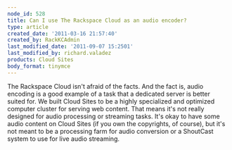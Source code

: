 ```yaml
---
node_id: 528
title: Can I use The Rackspace Cloud as an audio encoder?
type: article
created_date: '2011-03-16 21:57:40'
created_by: RackKCAdmin
last_modified_date: '2011-09-07 15:2501'
last_modified_by: richard.valadez
products: Cloud Sites
body_format: tinymce
---
```


The Rackspace Cloud isn't afraid of the facts. And the fact is, audio
encoding is a good example of a task that a dedicated server is better
suited for. We built Cloud Sites to be a highly specialized and
optimized computer cluster for serving web content. That means it's not
really designed for audio processing or streaming tasks. It's okay to
have some audio content on Cloud Sites (if you own the copyrights, of
course), but it's not meant to be a processing farm for audio conversion
or a ShoutCast system to use for live audio streaming.

